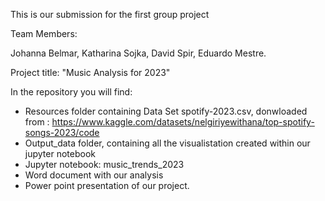 This is our submission for the first group project


Team Members:

Johanna Belmar,
Katharina Sojka,
David Spir,
Eduardo Mestre.

Project title: "Music Analysis for 2023"

In the repository you will find:
- Resources folder containing Data Set spotify-2023.csv, donwloaded from : https://www.kaggle.com/datasets/nelgiriyewithana/top-spotify-songs-2023/code
- Output_data folder, containing all the visualistation created within our jupyter notebook
- Jupyter notebook: music_trends_2023
- Word document with our analysis
- Power point presentation of our project.

